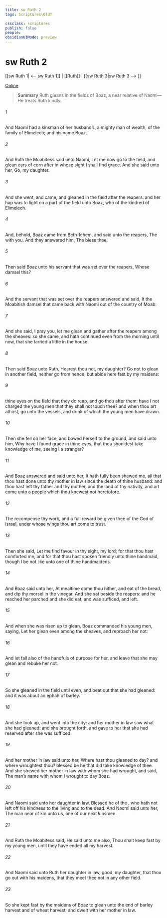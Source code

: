 ```yaml
---
title: sw Ruth 2
tags: Scriptures\OldT

cssclass: scriptures
publish: false
people:
obsidianUIMode: preview
---
```


# sw Ruth 2
[[sw Ruth 1| <-- sw Ruth 1]] | [[Ruth]] | [[sw Ruth 3|sw Ruth 3 --> ]]

[Online](https://churchofjesuschrist.org/study/scriptures/ot/ruth/2?lang=eng)

> __Summary__
Ruth gleans in the fields of Boaz, a near relative of Naomi—He treats Ruth kindly.

###### 1 
And Naomi had a kinsman of her husband’s, a mighty man of wealth, of the family of Elimelech; and his name  Boaz.

###### 2 
And Ruth the Moabitess said unto Naomi, Let me now go to the field, and glean ears of corn after  in whose sight I shall find grace. And she said unto her, Go, my daughter.

###### 3 
And she went, and came, and gleaned in the field after the reapers: and her hap was to light on a part of the field  unto Boaz, who  of the kindred of Elimelech.

###### 4 
And, behold, Boaz came from Beth-lehem, and said unto the reapers, The   with you. And they answered him, The  bless thee.

###### 5 
Then said Boaz unto his servant that was set over the reapers, Whose damsel  this?

###### 6 
And the servant that was set over the reapers answered and said, It  the Moabitish damsel that came back with Naomi out of the country of Moab:

###### 7 
And she said, I pray you, let me glean and gather after the reapers among the sheaves: so she came, and hath continued even from the morning until now, that she tarried a little in the house.

###### 8 
Then said Boaz unto Ruth, Hearest thou not, my daughter? Go not to glean in another field, neither go from hence, but abide here fast by my maidens:

###### 9 
 thine eyes  on the field that they do reap, and go thou after them: have I not charged the young men that they shall not touch thee? and when thou art athirst, go unto the vessels, and drink of  which the young men have drawn.

###### 10 
Then she fell on her face, and bowed herself to the ground, and said unto him, Why have I found grace in thine eyes, that thou shouldest take knowledge of me, seeing I  a stranger?

###### 11 
And Boaz answered and said unto her, It hath fully been shewed me, all that thou hast done unto thy mother in law since the death of thine husband: and  thou hast left thy father and thy mother, and the land of thy nativity, and art come unto a people which thou knewest not heretofore.

###### 12 
The  recompense thy work, and a full reward be given thee of the  God of Israel, under whose wings thou art come to trust.

###### 13 
Then she said, Let me find favour in thy sight, my lord; for that thou hast comforted me, and for that thou hast spoken friendly unto thine handmaid, though I be not like unto one of thine handmaidens.

###### 14 
And Boaz said unto her, At mealtime come thou hither, and eat of the bread, and dip thy morsel in the vinegar. And she sat beside the reapers: and he reached her parched  and she did eat, and was sufficed, and left.

###### 15 
And when she was risen up to glean, Boaz commanded his young men, saying, Let her glean even among the sheaves, and reproach her not:

###### 16 
And let fall also  of the handfuls of purpose for her, and leave  that she may glean  and rebuke her not.

###### 17 
So she gleaned in the field until even, and beat out that she had gleaned: and it was about an ephah of barley.

###### 18 
And she took  up, and went into the city: and her mother in law saw what she had gleaned: and she brought forth, and gave to her that she had reserved after she was sufficed.

###### 19 
And her mother in law said unto her, Where hast thou gleaned to day? and where wroughtest thou? blessed be he that did take knowledge of thee. And she shewed her mother in law with whom she had wrought, and said, The man’s name with whom I wrought to day  Boaz.

###### 20 
And Naomi said unto her daughter in law, Blessed  he of the , who hath not left off his kindness to the living and to the dead. And Naomi said unto her, The man  near of kin unto us, one of our next kinsmen.

###### 21 
And Ruth the Moabitess said, He said unto me also, Thou shalt keep fast by my young men, until they have ended all my harvest.

###### 22 
And Naomi said unto Ruth her daughter in law,  good, my daughter, that thou go out with his maidens, that they meet thee not in any other field.

###### 23 
So she kept fast by the maidens of Boaz to glean unto the end of barley harvest and of wheat harvest; and dwelt with her mother in law.

